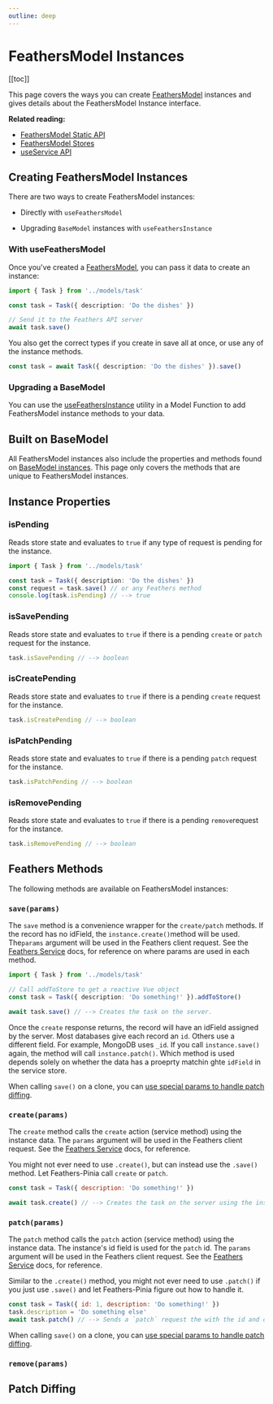 ```yaml
---
outline: deep
---
```


<script setup>
import Badge from '../components/Badge.vue'

import BlockQuote from '../components/BlockQuote.vue'
</script>

# FeathersModel Instances

[[toc]]

This page covers the ways you can create [FeathersModel](/guide/use-feathers-model) instances and gives details about
the FeathersModel Instance interface.

**Related reading:**

- [FeathersModel Static API](/guide/use-feathers-model)
- [FeathersModel Stores](/guide/use-feathers-model-stores)
- [useService API](/guide/use-service)

## Creating FeathersModel Instances

There are two ways to create FeathersModel instances:

- Directly with `useFeathersModel`

- Upgrading `BaseModel` instances with `useFeathersInstance`

### With useFeathersModel

Once you've created a [FeathersModel](/guide/use-feathers-model), you can pass it data to create an instance:

```ts
import { Task } from '../models/task'

const task = Task({ description: 'Do the dishes' })

// Send it to the Feathers API server
await task.save()
```

You also get the correct types if you create in save all at once, or use any of the instance methods.

```ts
const task = await Task({ description: 'Do the dishes' }).save()
```

### Upgrading a BaseModel

You can use the [useFeathersInstance](/guide/model-functions-shared#usefeathersinstance) utility in a Model Function to add FeathersModel instance methods to your
data.

## Built on BaseModel

All FeathersModel instances also include the properties and methods found on [BaseModel instances](/guide/use-base-model-instances).
This page only covers the methods that are unique to FeathersModel instances.

## Instance Properties

### isPending

Reads store state and evaluates to `true` if any type of request is pending for the instance.

```ts
import { Task } from '../models/task'

const task = Task({ description: 'Do the dishes' })
const request = task.save() // or any Feathers method
console.log(task.isPending) // --> true
```

### isSavePending

Reads store state and evaluates to `true` if there is a pending `create` or `patch` request for the instance.

```ts
task.isSavePending // --> boolean
```

### isCreatePending

Reads store state and evaluates to `true` if there is a pending `create` request for the instance.

```ts
task.isCreatePending // --> boolean
```

### isPatchPending

Reads store state and evaluates to `true` if there is a pending `patch` request for the instance.

```ts
task.isPatchPending // --> boolean
```

### isRemovePending

Reads store state and evaluates to `true` if there is a pending `remove`request for the instance.

```ts
task.isRemovePending // --> boolean
```

## Feathers Methods

The following methods are available on FeathersModel instances:

### `save(params)`

The `save` method is a convenience wrapper for the `create/patch` methods. If the record has no idField, the
`instance.create()`method will be used. The`params` argument will be used in the Feathers client request. See the
[Feathers Service](https://docs.feathersjs.com/guides/basics/services.html#service-methods) docs, for reference on where
params are used in each method.

```ts
import { Task } from '../models/task'

// Call addToStore to get a reactive Vue object
const task = Task({ description: 'Do something!' }).addToStore()

await task.save() // --> Creates the task on the server.
```

Once the `create` response returns, the record will have an idField assigned by the server. Most databases give each
record an `id`. Others use a different field. For example, MongoDB uses `_id`. If you call `instance.save()` again, the method will call `instance.patch()`. Which method is used depends solely on whether the data has a proeprty matchin ghte `idField` in the service store.

When calling `save()` on a clone, you can [use special params to handle patch diffing](#patch-diffing).

### `create(params)`

The `create` method calls the `create` action (service method) using the instance data. The `params` argument will be used in the Feathers client request. See the [Feathers Service](https://docs.feathersjs.com/guides/basics/services.html#service-methods) docs, for reference.

You might not ever need to use `.create()`, but can instead use the `.save()` method. Let Feathers-Pinia call `create` or `patch`.

```js
const task = Task({ description: 'Do something!' })

await task.create() // --> Creates the task on the server using the instance data
```

### `patch(params)`

The `patch` method calls the `patch` action (service method) using the instance data. The instance's id field is used for the `patch` id. The `params` argument will be used in the Feathers client request. See the [Feathers Service](https://docs.feathersjs.com/guides/basics/services.html#service-methods) docs, for reference.

Similar to the `.create()` method, you might not ever need to use `.patch()` if you just use `.save()` and let Feathers-Pinia figure out how to handle it.

```js
const task = Task({ id: 1, description: 'Do something!' })
task.description = 'Do something else'
await task.patch() // --> Sends a `patch` request the with the id and description.
```

When calling `save()` on a clone, you can [use special params to handle patch diffing](#patch-diffing).

### `remove(params)`

## Patch Diffing

<!--@include: ../partials/patch-diffing.md-->
